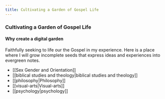 ```yaml
---
title: Cultivating a Garden of Gospel Life
---
```


### Cultivating a Garden of Gospel Life

#### Why create a digital garden

Faithfully seeking to life our the Gospel in my experience. Here is a place where I will grow incomplete seeds that express ideas and experiences into evergreen notes.

- [[Sex Gender and Orientation]]
- [[biblical studies and theology|biblical studies and theology]]
- [[philosophy|Philosophy]]
- [[visual-arts|Visual-arts]]
- [[psychology|psychology]]

